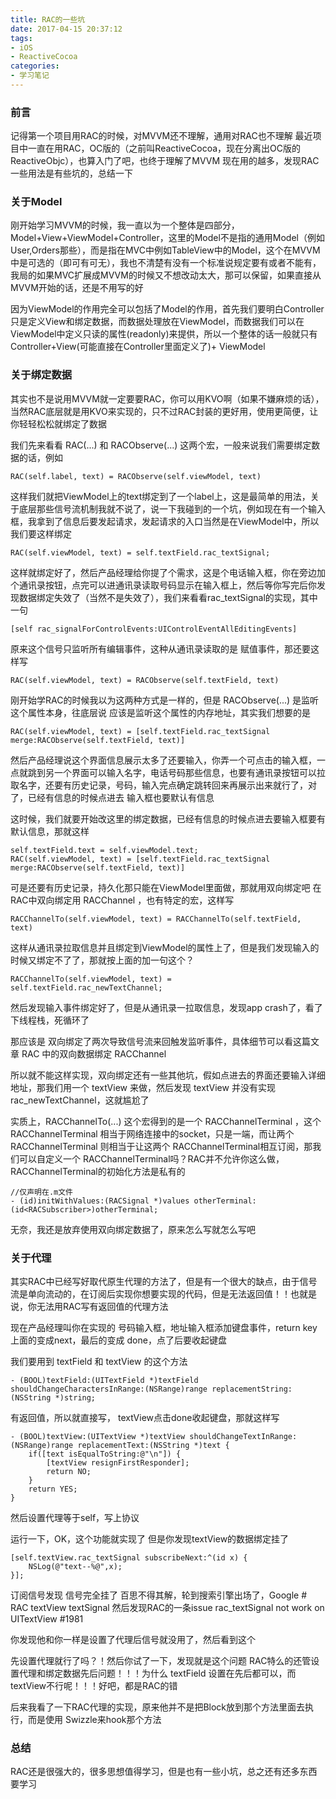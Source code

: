 ```yaml
---
title: RAC的一些坑
date: 2017-04-15 20:37:12
tags:
- iOS
- ReactiveCocoa
categories:
- 学习笔记
---
```


### 前言
记得第一个项目用RAC的时候，对MVVM还不理解，通用对RAC也不理解
最近项目中一直在用RAC，OC版的（之前叫ReactiveCocoa，现在分离出OC版的ReactiveObjc），也算入门了吧，也终于理解了MVVM
现在用的越多，发现RAC一些用法是有些坑的，总结一下

### 关于Model
刚开始学习MVVM的时候，我一直以为一个整体是四部分，Model+View+ViewModel+Controller，这里的Model不是指的通用Model（例如User,Orders那些），而是指在MVC中例如TableView中的Model，这个在MVVM中是可选的（即可有可无），我也不清楚有没有一个标准说规定要有或者不能有，我局的如果MVC扩展成MVVM的时候又不想改动太大，那可以保留，如果直接从MVVM开始的话，还是不用写的好

因为ViewModel的作用完全可以包括了Model的作用，首先我们要明白Controller只是定义View和绑定数据，而数据处理放在ViewModel，而数据我们可以在ViewModel中定义只读的属性(readonly)来提供，所以一个整体的话一般就只有Controller+View(可能直接在Controller里面定义了)+ ViewModel

### 关于绑定数据
其实也不是说用MVVM就一定要要RAC，你可以用KVO啊（如果不嫌麻烦的话），当然RAC底层就是用KVO来实现的，只不过RAC封装的更好用，使用更简便，让你轻轻松松就绑定了数据

我们先来看看 RAC(...) 和 RACObserve(...) 这两个宏，一般来说我们需要绑定数据的话，例如

```
RAC(self.label, text) = RACObserve(self.viewModel, text)
```
这样我们就把ViewModel上的text绑定到了一个label上，这是最简单的用法，关于底层那些信号流机制我就不说了，说一下我碰到的一个坑，例如现在有一个输入框，我拿到了信息后要发起请求，发起请求的入口当然是在ViewModel中，所以我们要这样绑定

```
RAC(self.viewModel, text) = self.textField.rac_textSignal;
```
这样就绑定好了，然后产品经理给你提了个需求，这是个电话输入框，你在旁边加个通讯录按钮，点完可以进通讯录读取号码显示在输入框上，然后等你写完后你发现数据绑定失效了（当然不是失效了），我们来看看rac_textSignal的实现，其中一句

```
[self rac_signalForControlEvents:UIControlEventAllEditingEvents]
```
原来这个信号只监听所有编辑事件，这种从通讯录读取的是 赋值事件，那还要这样写

```
RAC(self.viewModel, text) = RACObserve(self.textField, text)
```
刚开始学RAC的时候我以为这两种方式是一样的，但是 RACObserve(...) 是监听这个属性本身，往底层说 应该是监听这个属性的内存地址，其实我们想要的是

```
RAC(self.viewModel, text) = [self.textField.rac_textSignal merge:RACObserve(self.textField, text)]
```
然后产品经理说这个界面信息展示太多了还要输入，你弄一个可点击的输入框，一点就跳到另一个界面可以输入名字，电话号码那些信息，也要有通讯录按钮可以拉取名字，还要有历史记录，号码，输入完点确定跳转回来再展示出来就行了，对了，已经有信息的时候点进去 输入框也要默认有信息

这时候，我们就要开始改这里的绑定数据，已经有信息的时候点进去要输入框要有默认信息，那就这样

```
self.textField.text = self.viewModel.text;
RAC(self.viewModel, text) = [self.textField.rac_textSignal merge:RACObserve(self.textField, text)]
```
可是还要有历史记录，持久化那只能在ViewModel里面做，那就用双向绑定吧
在RAC中双向绑定用 RACChannel ，也有特定的宏，这样写

```
RACChannelTo(self.viewModel, text) = RACChannelTo(self.textField, text)
```
这样从通讯录拉取信息并且绑定到ViewModel的属性上了，但是我们发现输入的时候又绑定不了了，那就按上面的加一句这个？

```
RACChannelTo(self.viewModel, text) = self.textField.rac_newTextChannel;
```
然后发现输入事件绑定好了，但是从通讯录一拉取信息，发现app crash了，看了下线程栈，死循环了


那应该是 双向绑定了两次导致信号流来回触发监听事件，具体细节可以看这篇文章
RAC 中的双向数据绑定 RACChannel

所以就不能这样实现，双向绑定还有一些其他坑，假如点进去的界面还要输入详细地址，那我们用一个 textView 来做，然后发现 textView 并没有实现 rac_newTextChannel，这就尴尬了

实质上，RACChannelTo(...) 这个宏得到的是一个 RACChannelTerminal ，这个 RACChannelTerminal 相当于网络连接中的socket，只是一端，而让两个 RACChannelTerminal 则相当于让这两个 RACChannelTerminal相互订阅，那我们可以自定义一个 RACChannelTerminal吗？RAC并不允许你这么做，RACChannelTerminal的初始化方法是私有的

```
//仅声明在.m文件
- (id)initWithValues:(RACSignal *)values otherTerminal:(id<RACSubscriber>)otherTerminal;
```
无奈，我还是放弃使用双向绑定数据了，原来怎么写就怎么写吧

### 关于代理
其实RAC中已经写好取代原生代理的方法了，但是有一个很大的缺点，由于信号流是单向流动的，在订阅后实现你想要实现的代码，但是无法返回值！！也就是说，你无法用RAC写有返回值的代理方法

现在产品经理叫你在实现的 号码输入框，地址输入框添加键盘事件，return key 上面的变成next，最后的变成 done，点了后要收起键盘

我们要用到 textField 和 textView 的这个方法

```
- (BOOL)textField:(UITextField *)textField shouldChangeCharactersInRange:(NSRange)range replacementString:(NSString *)string;
```
有返回值，所以就直接写， textView点击done收起键盘，那就这样写

```
- (BOOL)textView:(UITextView *)textView shouldChangeTextInRange:(NSRange)range replacementText:(NSString *)text {
    if([text isEqualToString:@"\n"]) {
        [textView resignFirstResponder];
        return NO;
    }
    return YES;
}
```
然后设置代理等于self，写上协议

运行一下，OK，这个功能就实现了
但是你发现textView的数据绑定挂了

```
[self.textView.rac_textSignal subscribeNext:^(id x) {
	NSLog(@"text--%@",x);
}];
```
订阅信号发现 信号完全挂了
百思不得其解，轮到搜索引擎出场了，Google # RAC textView textSignal
然后发现RAC的一条issue
rac_textSignal not work on UITextView #1981

你发现他和你一样是设置了代理后信号就没用了，然后看到这个


先设置代理就行了吗？！然后你试了一下，发现就是这个问题
RAC特么的还管设置代理和绑定数据先后问题！！！为什么 textField 设置在先后都可以，而 textView不行呢！！！好吧，都是RAC的错

后来我看了一下RAC代理的实现，原来他并不是把Block放到那个方法里面去执行，而是使用 Swizzle来hook那个方法

### 总结
RAC还是很强大的，很多思想值得学习，但是也有一些小坑，总之还有还多东西要学习


